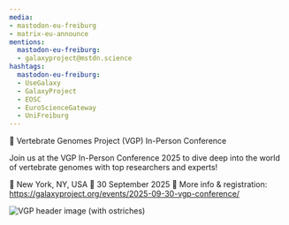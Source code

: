 ```yaml
---
media:
- mastodon-eu-freiburg
- matrix-eu-announce
mentions:
  mastodon-eu-freiburg:
  - galaxyproject@mstdn.science
hashtags:
  mastodon-eu-freiburg:
  - UseGalaxy
  - GalaxyProject
  - EOSC
  - EuroScienceGateway
  - UniFreiburg
---
```

📣 Vertebrate Genomes Project (VGP) In-Person Conference

Join us at the VGP In-Person Conference 2025 to dive deep into the world of vertebrate genomes with top researchers and experts!

📍 New York, NY, USA
📅 30 September 2025
🔗 More info & registration: https://galaxyproject.org/events/2025-09-30-vgp-conference/

![VGP header image (with ostriches)](https://galaxyproject.org/assets/static/vgp-conference-header.7389f3c.d55c304a8f80fd44c474ced662433d10.png)